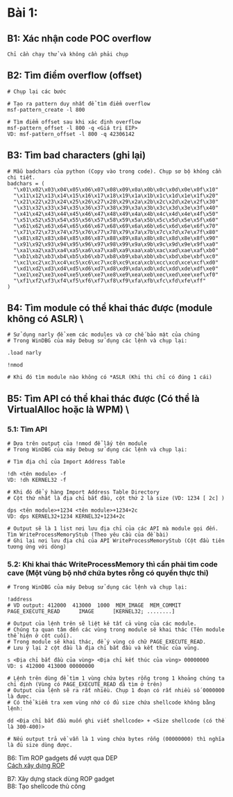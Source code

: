 # Bài 1:

## B1: Xác nhận code POC overflow
```
Chỉ cần chạy thử và không cần phải chụp
```

## B2: Tìm điểm overflow (offset) 
```
# Chụp lại các bước

# Tạo ra pattern duy nhất để tìm điểm overflow 
msf-pattern_create -l 800

# Tìm điểm offset sau khi xác định overflow
msf-pattern_offset -l 800 -q <Giá trị EIP>
VD: msf-pattern_offset -l 800 -q 42306142
```

## B3: Tìm bad characters (ghi lại)
```
# Mẫu badchars của python (Copy vào trong code). Chụp sơ bộ không cần chi tiết.
badchars = (
  "\x01\x02\x03\x04\x05\x06\x07\x08\x09\x0a\x0b\x0c\x0d\x0e\x0f\x10"
  "\x11\x12\x13\x14\x15\x16\x17\x18\x19\x1a\x1b\x1c\x1d\x1e\x1f\x20"
  "\x21\x22\x23\x24\x25\x26\x27\x28\x29\x2a\x2b\x2c\x2d\x2e\x2f\x30"
  "\x31\x32\x33\x34\x35\x36\x37\x38\x39\x3a\x3b\x3c\x3d\x3e\x3f\x40"
  "\x41\x42\x43\x44\x45\x46\x47\x48\x49\x4a\x4b\x4c\x4d\x4e\x4f\x50"
  "\x51\x52\x53\x54\x55\x56\x57\x58\x59\x5a\x5b\x5c\x5d\x5e\x5f\x60"
  "\x61\x62\x63\x64\x65\x66\x67\x68\x69\x6a\x6b\x6c\x6d\x6e\x6f\x70"
  "\x71\x72\x73\x74\x75\x76\x77\x78\x79\x7a\x7b\x7c\x7d\x7e\x7f\x80"
  "\x81\x82\x83\x84\x85\x86\x87\x88\x89\x8a\x8b\x8c\x8d\x8e\x8f\x90"
  "\x91\x92\x93\x94\x95\x96\x97\x98\x99\x9a\x9b\x9c\x9d\x9e\x9f\xa0"
  "\xa1\xa2\xa3\xa4\xa5\xa6\xa7\xa8\xa9\xaa\xab\xac\xad\xae\xaf\xb0"
  "\xb1\xb2\xb3\xb4\xb5\xb6\xb7\xb8\xb9\xba\xbb\xbc\xbd\xbe\xbf\xc0"
  "\xc1\xc2\xc3\xc4\xc5\xc6\xc7\xc8\xc9\xca\xcb\xcc\xcd\xce\xcf\xd0"
  "\xd1\xd2\xd3\xd4\xd5\xd6\xd7\xd8\xd9\xda\xdb\xdc\xdd\xde\xdf\xe0"
  "\xe1\xe2\xe3\xe4\xe5\xe6\xe7\xe8\xe9\xea\xeb\xec\xed\xee\xef\xf0"
  "\xf1\xf2\xf3\xf4\xf5\xf6\xf7\xf8\xf9\xfa\xfb\xfc\xfd\xfe\xff"
)
```

## B4: Tìm module có thể khai thác được (module không có ASLR) \
```
# Sử dụng narly để xem các modules và cơ chế bảo mật của chúng
# Trong WinDBG của máy Debug sử dụng các lệnh và chụp lại:

.load narly 

!nmod

# Khi đó tìm module nào không có *ASLR (Khi thi chỉ có đúng 1 cái)
```

## B5: Tìm API có thể khai thác được (Có thể là VirtualAlloc hoặc là WPM) \
### 5.1: Tìm API
```
# Dựa trên output của !nmod để lấy tên module
# Trong WinDBG của máy Debug sử dụng các lệnh và chụp lại:

# Tìm địa chỉ của Import Address Table

!dh <tên module> -f
VD: !dh KERNEL32 -f

# Khi đó để ý hàng Import Address Table Directory
# Cột thứ nhất là địa chỉ bắt đầu, cột thứ 2 là size (VD: 1234 [ 2c] )

dps <tên module>+1234 <tên module>+1234+2c
VD: dps KERNEL32+1234 KERNEL32+1234+2c

# Output sẽ là 1 list nơi lưu địa chỉ của các API mà module gọi đến. Tìm WriteProcessMemoryStub (Theo yêu cầu của đề bài)
# Ghi lại nơi lưu địa chỉ của API WriteProcessMemoryStub (Cột đầu tiên tương ứng với dòng)
```
### 5.2: Khi khai thác WriteProcessMemory thì cần phải tìm code cave (Một vùng bộ nhớ chứa bytes rỗng có quyền thực thi)
```
# Trong WinDBG của máy Debug sử dụng các lệnh và chụp lại:

!address
# VD output: 412000  413000  1000  MEM_IMAGE  MEM_COMMIT  PAGE_EXECUTE_READ      IMAGE      [KERNEL32; ........]

# Output của lệnh trên sẽ liệt kê tất cả vùng của các module.
# Chúng ta quan tâm đến các vùng trong module sẽ khai thác (Tên module thể hiện ở cột cuối).
# Trong module sẽ khai thác, để ý vùng có chữ PAGE_EXECUTE_READ.
# Lưu ý lại 2 cột đầu là địa chỉ bắt đầu và kết thúc của vùng.

s <Địa chỉ bắt đầu của vùng> <Địa chỉ kết thúc của vùng> 00000000
VD: s 412000 413000 00000000

# Lệnh trên dùng để tìm 1 vùng chứa bytes rỗng trong 1 khoảng chúng ta chỉ định (Vùng có PAGE_EXECUTE_READ đã tìm ở trên)
# Output của lệnh sẽ ra rất nhiều. Chụp 1 đoạn có rất nhiều số 0000000 là được.
# Có thể kiểm tra xem vùng nhớ có đủ size chứa shellcode không bằng lệnh: 

dd <Địa chỉ bắt đầu muốn ghi viết shellcode> + <Size shellcode (có thể là 300-400)>

# Nếu output trả về vẫn là 1 vùng chứa bytes rỗng (00000000) thì nghĩa là đủ size dùng được.
```

B6: Tìm ROP gadgets để vượt qua DEP \
[Cách xây dựng ROP](https://github.com/10u15hack1ng/x86Win-Notes/blob/main/H%C6%B0%E1%BB%9Bng%20d%E1%BA%ABn/X%C3%A2y%20d%E1%BB%B1ng%20ROP.MD)

B7: Xây dựng stack dùng ROP gadget \
B8: Tạo shellcode thủ công
